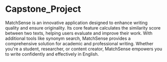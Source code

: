 # Capstone_Project

MatchSense is an innovative application designed to enhance writing quality and ensure originality. Its core feature calculates the similarity score between two texts, helping users evaluate and improve their work. With additional tools like synonym search, MatchSense provides a comprehensive solution for academic and professional writing. Whether you're a student, researcher, or content creator, MatchSense empowers you to write confidently and effectively in English.
